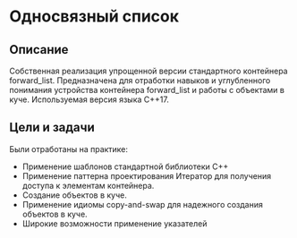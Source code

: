 # Односвязный список

## Описание

Собственная реализация упрощенной версии стандартного контейнера forward_list.
Предназначена для отработки навыков и углубленного понимания устройства контейнера forward_list и работы с объектами в куче.
Используемая версия языка C++17.

## Цели и задачи 

Были отработаны на практике:
- Применение шаблонов стандартной библиотеки C++
- Применение паттерна проектирования Итератор для получения доступа к элементам контейнера.
- Создание объектов в куче.
- Применение идиомы copy-and-swap для надежного создания объектов в куче.
- Широкие возможности применение указателей
